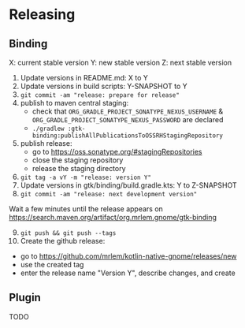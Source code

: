 # Releasing

## Binding

X: current stable version
Y: new stable version
Z: next stable version

1. Update versions in README.md: X to Y
2. Update versions in build scripts: Y-SNAPSHOT to Y
3. `git commit -am "release: prepare for release"`
4. publish to maven central staging:
   - check that `ORG_GRADLE_PROJECT_SONATYPE_NEXUS_USERNAME` & `ORG_GRADLE_PROJECT_SONATYPE_NEXUS_PASSWORD` are declared
   - `./gradlew :gtk-binding:publishAllPublicationsToOSSRHStagingRepository`
5. publish release:
   - go to https://oss.sonatype.org/#stagingRepositories
   - close the staging repository
   - release the staging directory
6. `git tag -a vY -m "release: version Y"`
7. Update versions in gtk/binding/build.gradle.kts: Y to Z-SNAPSHOT
8. `git commit -am "release: next development version"`

Wait a few minutes until the release appears on https://search.maven.org/artifact/org.mrlem.gnome/gtk-binding

9. `git push && git push --tags`
10. Create the github release:
   - go to https://github.com/mrlem/kotlin-native-gnome/releases/new
   - use the created tag
   - enter the release name "Version Y", describe changes, and create

## Plugin

TODO

